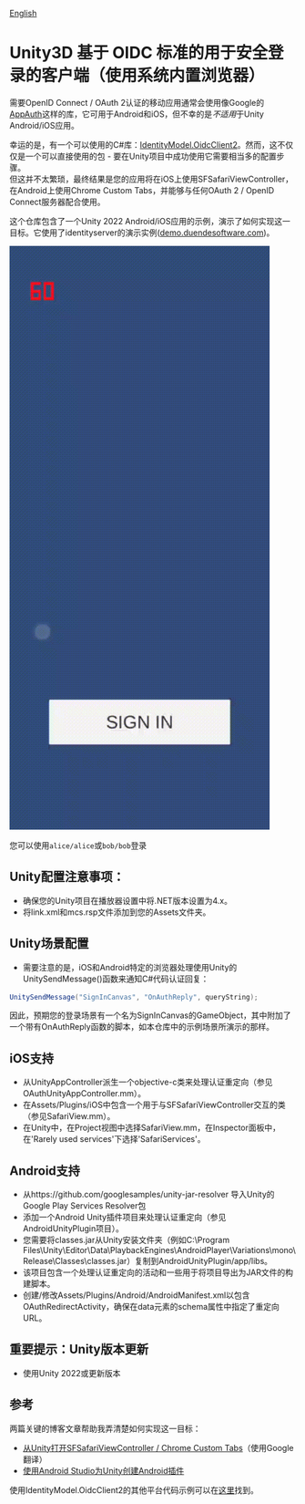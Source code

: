 [English](./README.md)
# Unity3D 基于 OIDC 标准的用于安全登录的客户端（使用系统内置浏览器）

需要OpenID Connect / OAuth 2认证的移动应用通常会使用像Google的[AppAuth](https://github.com/openid/AppAuth-Android)这样的库，它可用于Android和iOS，但不幸的是*不适用*于Unity Android/iOS应用。

幸运的是，有一个可以使用的C#库：[IdentityModel.OidcClient2](https://github.com/IdentityModel/IdentityModel.OidcClient2)。然而，这不仅仅是一个可以直接使用的包 - 要在Unity项目中成功使用它需要相当多的配置步骤。  
但这并不太繁琐，最终结果是您的应用将在iOS上使用SFSafariViewController，在Android上使用Chrome Custom Tabs，并能够与任何OAuth 2 / OpenID Connect服务器配合使用。

这个仓库包含了一个Unity 2022 Android/iOS应用的示例，演示了如何实现这一目标。它使用了identityserver的演示实例([demo.duendesoftware.com](https://demo.duendesoftware.com/))。

![DEMO](./DEMO.gif)

您可以使用`alice/alice`或`bob/bob`登录

## Unity配置注意事项：

* 确保您的Unity项目在播放器设置中将.NET版本设置为4.x。
* 将link.xml和mcs.rsp文件添加到您的Assets文件夹。

## Unity场景配置

* 需要注意的是，iOS和Android特定的浏览器处理使用Unity的UnitySendMessage()函数来通知C#代码认证回复：

```csharp
UnitySendMessage("SignInCanvas", "OnAuthReply", queryString);
```

因此，预期您的登录场景有一个名为SignInCanvas的GameObject，其中附加了一个带有OnAuthReply函数的脚本，如本仓库中的示例场景所演示的那样。

## iOS支持

* 从UnityAppController派生一个objective-c类来处理认证重定向（参见OAuthUnityAppController.mm）。
* 在Assets/Plugins/iOS中包含一个用于与SFSafariViewController交互的类（参见SafariView.mm）。
* 在Unity中，在Project视图中选择SafariView.mm，在Inspector面板中，在'Rarely used services'下选择'SafariServices'。

## Android支持

* 从https://github.com/googlesamples/unity-jar-resolver 导入Unity的Google Play Services Resolver包
* 添加一个Android Unity插件项目来处理认证重定向（参见AndroidUnityPlugin项目）。
* 您需要将classes.jar从Unity安装文件夹（例如C:\Program Files\Unity\Editor\Data\PlaybackEngines\AndroidPlayer\Variations\mono\Release\Classes\classes.jar）复制到AndroidUnityPlugin/app/libs。
* 该项目包含一个处理认证重定向的活动和一些用于将项目导出为JAR文件的构建脚本。
* 创建/修改Assets/Plugins/Android/AndroidManifest.xml以包含OAuthRedirectActivity，确保在data元素的schema属性中指定了重定向URL。

## 重要提示：Unity版本更新

* 使用Unity 2022或更新版本

## 参考

两篇关键的博客文章帮助我弄清楚如何实现这一目标：

* [从Unity打开SFSafariViewController / Chrome Custom Tabs](https://qiita.com/lucifuges/items/b17d602417a9a249689f)（使用Google翻译）
* [使用Android Studio为Unity创建Android插件](http://www.thegamecontriver.com/2015/04/android-plugin-unity-android-studio.html)

使用IdentityModel.OidcClient2的其他平台代码示例可以在[这里](https://github.com/IdentityModel/IdentityModel.OidcClient.Samples)找到。
